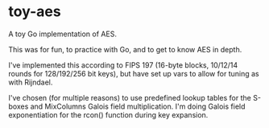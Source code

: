 # toy-aes
A toy Go implementation of AES.

This was for fun, to practice with Go, and to get to know AES in depth.

I've implemented this according to FIPS 197 (16-byte blocks, 10/12/14 rounds for 128/192/256 bit keys), but have set up vars to allow for tuning as with Rijndael.

I've chosen (for multiple reasons) to use predefined lookup tables for the S-boxes and MixColumns Galois field multiplication. I'm doing Galois field exponentiation for the rcon() function during key expansion.